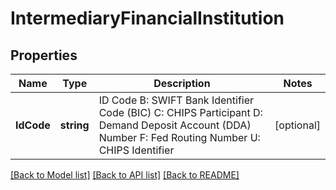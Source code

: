 # IntermediaryFinancialInstitution

## Properties
Name | Type | Description | Notes
------------ | ------------- | ------------- | -------------
**IdCode** | **string** | ID Code B: SWIFT Bank Identifier Code (BIC) C: CHIPS Participant D: Demand Deposit Account (DDA) Number F: Fed Routing Number U: CHIPS Identifier | [optional] 

[[Back to Model list]](../README.md#documentation-for-models) [[Back to API list]](../README.md#documentation-for-api-endpoints) [[Back to README]](../README.md)


